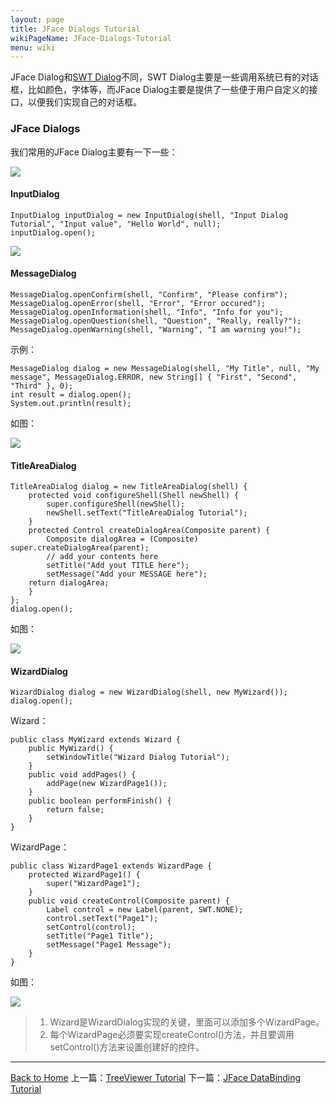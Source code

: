 ```yaml
---
layout: page
title: JFace Dialogs Tutorial
wikiPageName: JFace-Dialogs-Tutorial
menu: wiki
---
```


JFace Dialog和[SWT Dialog](http://ecsoya.github.io/eclipse.tutorial/wiki/Dialog-Tutorial)不同，SWT Dialog主要是一些调用系统已有的对话框，比如颜色，字体等，而JFace Dialog主要是提供了一些便于用户自定义的接口，以便我们实现自己的对话框。

### JFace Dialogs

我们常用的JFace Dialog主要有一下一些：

![]({{site.baseurl}}/eclipse.tutorial/wiki/images/image_jface_dialogs.png)

#### InputDialog

	InputDialog inputDialog = new InputDialog(shell, "Input Dialog Tutorial", "Input value", "Hello World", null);
	inputDialog.open();

![]({{site.baseurl}}/eclipse.tutorial/wiki/images/image_jface_inputdialog.png)

#### MessageDialog

	MessageDialog.openConfirm(shell, "Confirm", "Please confirm");
	MessageDialog.openError(shell, "Error", "Error occured");
 	MessageDialog.openInformation(shell, "Info", "Info for you");
 	MessageDialog.openQuestion(shell, "Question", "Really, really?");
 	MessageDialog.openWarning(shell, "Warning", "I am warning you!");
 
示例：

	MessageDialog dialog = new MessageDialog(shell, "My Title", null, "My message", MessageDialog.ERROR, new String[] { "First", "Second", "Third" }, 0);
	int result = dialog.open();
	System.out.println(result);

如图：

![]({{site.baseurl}}/eclipse.tutorial/wiki/images/image_jface_messagedialog.png)

#### TitleAreaDialog

	TitleAreaDialog dialog = new TitleAreaDialog(shell) {
  		protected void configureShell(Shell newShell) {
  			super.configureShell(newShell);
  			newShell.setText("TitleAreaDialog Tutorial");
		}
  		protected Control createDialogArea(Composite parent) {
    		Composite dialogArea = (Composite) super.createDialogArea(parent);
   			// add your contents here
    		setTitle("Add yout TITLE here");
    		setMessage("Add your MESSAGE here");
    	return dialogArea;
  		}
	};
	dialog.open();

如图：

![]({{site.baseurl}}/eclipse.tutorial/wiki/images/image_jface_titleareadialogdialog.png)


#### WizardDialog

	WizardDialog dialog = new WizardDialog(shell, new MyWizard());
	dialog.open();

Wizard：

	public class MyWizard extends Wizard {
  		public MyWizard() {
    		setWindowTitle("Wizard Dialog Tutorial");
  		}
  		public void addPages() {
    		addPage(new WizardPage1());
  		}
  		public boolean performFinish() {
    		return false;
  		}
	}

WizardPage：

	public class WizardPage1 extends WizardPage {
  		protected WizardPage1() {
    		super("WizardPage1");	
  		}
  		public void createControl(Composite parent) {
  			Label control = new Label(parent, SWT.NONE);
    		control.setText("Page1");
    		setControl(control);
    		setTitle("Page1 Title");
    		setMessage("Page1 Message");
  		}
	}

如图：

![]({{site.baseurl}}/eclipse.tutorial/wiki/images/image_jface_wizarddialog.png)

>
> 1. Wizard是WizardDialog实现的关键，里面可以添加多个WizardPage。
> 2. 每个WizardPage必须要实现createControl()方法，并且要调用setControl()方法来设置创建好的控件。
>


***
[Back to Home]({{site.baseurl}}/eclipse.tutorial/wiki/)  上一篇：[TreeViewer Tutorial](http://ecsoya.github.io/eclipse.tutorial/wiki/TreeViewer-Tutorial) 下一篇：[JFace DataBinding Tutorial](http://ecsoya.github.io/eclipse.tutorial/wiki/JFace-DataBinding-Tutorial)